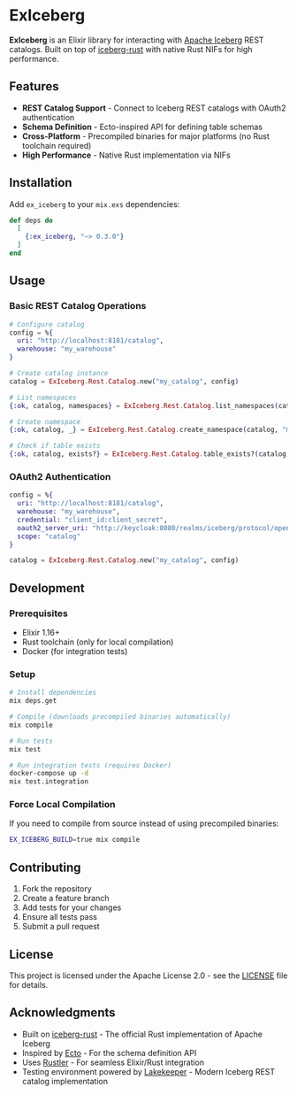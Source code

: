 # ExIceberg

**ExIceberg** is an Elixir library for interacting with [Apache Iceberg](https://iceberg.apache.org/) REST catalogs. Built on top of [iceberg-rust](https://github.com/apache/iceberg-rust) with native Rust NIFs for high performance.

## Features

- **REST Catalog Support** - Connect to Iceberg REST catalogs with OAuth2 authentication
- **Schema Definition** - Ecto-inspired API for defining table schemas
- **Cross-Platform** - Precompiled binaries for major platforms (no Rust toolchain required)
- **High Performance** - Native Rust implementation via NIFs

## Installation

Add `ex_iceberg` to your `mix.exs` dependencies:

```elixir
def deps do
  [
    {:ex_iceberg, "~> 0.3.0"}
  ]
end
```

## Usage

### Basic REST Catalog Operations

```elixir
# Configure catalog
config = %{
  uri: "http://localhost:8181/catalog",
  warehouse: "my_warehouse"
}

# Create catalog instance
catalog = ExIceberg.Rest.Catalog.new("my_catalog", config)

# List namespaces
{:ok, catalog, namespaces} = ExIceberg.Rest.Catalog.list_namespaces(catalog)

# Create namespace
{:ok, catalog, _} = ExIceberg.Rest.Catalog.create_namespace(catalog, "my_namespace", %{})

# Check if table exists
{:ok, catalog, exists?} = ExIceberg.Rest.Catalog.table_exists?(catalog, "my_namespace", "my_table")
```

### OAuth2 Authentication

```elixir
config = %{
  uri: "http://localhost:8181/catalog",
  warehouse: "my_warehouse",
  credential: "client_id:client_secret",
  oauth2_server_uri: "http://keycloak:8080/realms/iceberg/protocol/openid-connect/token",
  scope: "catalog"
}

catalog = ExIceberg.Rest.Catalog.new("my_catalog", config)
```

## Development

### Prerequisites

- Elixir 1.16+
- Rust toolchain (only for local compilation)
- Docker (for integration tests)

### Setup

```bash
# Install dependencies
mix deps.get

# Compile (downloads precompiled binaries automatically)
mix compile

# Run tests
mix test

# Run integration tests (requires Docker)
docker-compose up -d
mix test.integration
```

### Force Local Compilation

If you need to compile from source instead of using precompiled binaries:

```bash
EX_ICEBERG_BUILD=true mix compile
```

## Contributing

1. Fork the repository
2. Create a feature branch
3. Add tests for your changes
4. Ensure all tests pass
5. Submit a pull request

## License

This project is licensed under the Apache License 2.0 - see the [LICENSE](LICENSE) file for details.

## Acknowledgments

- Built on [iceberg-rust](https://github.com/apache/iceberg-rust) - The official Rust implementation of Apache Iceberg
- Inspired by [Ecto](https://github.com/elixir-ecto/ecto) - For the schema definition API
- Uses [Rustler](https://github.com/rusterlium/rustler) - For seamless Elixir/Rust integration
- Testing environment powered by [Lakekeeper](https://github.com/lakekeeper/lakekeeper) - Modern Iceberg REST catalog implementation
